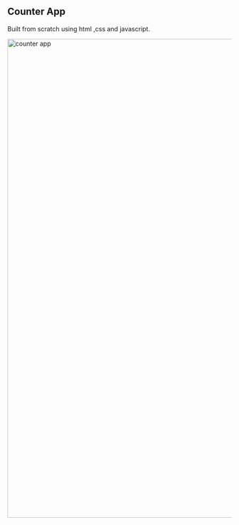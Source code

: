 ## Counter App

Built from scratch using html ,css and javascript.

<img width="1077" alt="counter app" src="https://github.com/LINGALASUNNY/javascript30dayschallenge/assets/120237062/1b05e9ae-b365-41be-9657-aa4b73237a75">

